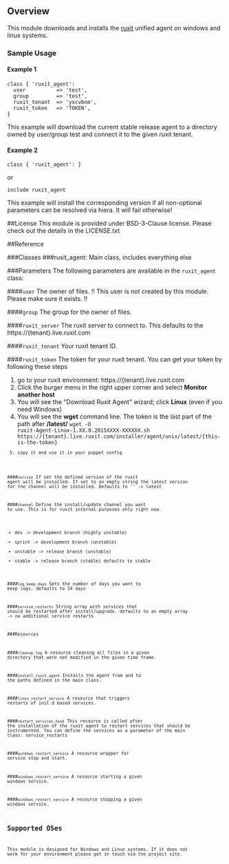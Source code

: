 ## Overview

This module downloads and installs the [ruxit](http://www.ruxit.com/) unified agent on windows and linux systems.

### Sample Usage

#### Example 1
```puppet
class { 'ruxit_agent':
  user          => 'test',
  group         => 'test',
  ruxit_tenant  => 'yxcvbnm',
  ruxit_token   => 'TOKEN',
}
```
This example will download the current stable release agent to a directory owned by user/group test and connect it to the given ruxit tenant.

#### Example 2
```puppet
class { 'ruxit_agent': }
```
or 
```puppet
include ruxit_agent
```
This example will install the corresponding version if all non-optional parameters can be resolved via hiera. It will fail otherwise! 

##License
This module is provided under BSD-3-Clause license. Please check out the details in the LICENSE.txt

##Reference

###Classes
###ruxit_agent: 
Main class, includes everything else

###Parameters
The following parameters are available in the `ruxit_agent` class:

####`user`
The owner of files. 
!! This user is not created by this module. Please make sure it exists. !!

####`group`
The group for the owner of files.

####`ruxit_server`
The ruxit server to connect to. This defaults to the https://{tenant}.live.ruxit.com

####`ruxit_tenant`
Your ruxit tenant ID.

####`ruxit_token`
The token for your ruxit tenant. You can get your token by following these steps

1. go to your ruxit environment: https://{tenant}.live.ruxit.com
2. Click the burger menu in the right upper corner and select **Monitor another host**
3. You will see the "Download Ruxit Agent" wizard; click **Linux** (even if you need Windows)
4. You will see the **wget** command line. The token is the last part of the path after **/latest/**
    <code>wget -O ruxit-Agent-Linux-1.XX.0.2015XXXX-XXXXXX.sh https://{tenant}.live.ruxit.com/installer/agent/unix/latest/{this-is-the-token}<code>
5. copy it and use it in your puppet config


####`version`
If set the defined version of the ruxit agent will be installed. 
If set to an empty string the latest version for the channel will be installed.
Defaults to '' -> latest

####`channel`
Define the install/update channel you want to use. This is for ruxit internal purposes only right now.
* dev -> development branch (highly unstable)
* sprint -> development branch (unstable)
* unstable -> release branch (unstable)
* stable -> release branch (stable)
defaults to stable

####`log_keep_days`
Sets the number of days you want to keep logs.
defaults to 14 days

####`service_restarts` 
String array with services that should be restarted after install/upgrade.
defaults to an empty array -> no additional service restarts

###Resources

####`cleanup_log`
A resource cleaning all files in a given directory that were not modified in the given time frame.

####`install_ruxit_agent`
Installs the agent from and to the paths defined in the main class.

####`linux_restart_service`
A resource that triggers restarts of init.d based services.

####`restart_services_hook`
This resource is called after the installation of the ruxit agent to restart services that should be instrumented.
You can define the services as a parameter of the main class: service_restarts

####`windows_restart_service`
A resource wrapper for service stop and start.

####`windows_restart_service`
A resource starting a given windows service.

####`windows_restart_service`
A resource stopping a given windows service.

## Supported OSes
This module is designed for Windows and Linux systems. 
If it does not work for your environment please get in touch via the project site.
